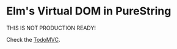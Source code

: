 # Elm's Virtual DOM in PureString

THIS IS NOT PRODUCTION READY!

Check the [TodoMVC](https://github.com/lazamar/todo-mvc-dominator).
